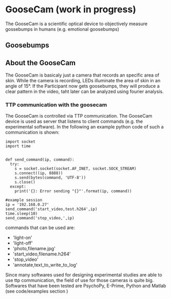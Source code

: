 <H1> GooseCam (work in progress)</H1>
<p>The GooseCam is a scientific optical device to objectively measure gossebumps in humans (e.g. emotional goosebumps) </p>

<H2>Goosebumps</H2>

<H2>About the GooseCam</H2>
<p>The GooseCam is basicaly just a camera that records an specific area of skin. While the camera is recording, LEDs illuminate the area of skin in an angle of 15°. If the Participant now gets goosebumps, they will produce a clear pattern in the video, taht later can be analyzed using fourier analysis.</p>
<H3>TTP communication with the goosecam</H3>


<p>The GooseCam is controlled via TTP communication. The GooseCam device is used as server that listens to client commands (e.g. the experimental software). In the following an example python code of such a communication is shown:</p>

```{r test-python, engine='python'}
import socket
import time 


def send_command(ip, command):
  try:
    s = socket.socket(socket.AF_INET, socket.SOCK_STREAM)
    s.connect((ip, 8888))
    s.send(bytes(command, 'UTF-8'))
    s.close()
  except:
    print('{}: Error sending "{}"'.format(ip, command))

#example session
ip = '192.168.0.27'
send_command('start_video,test.h264',ip)
time.sleep(10)
send_command('stop_video,',ip)
```
<p> commands that can be used are:
  <ul>
    <li>'light-on'</li>
    <li>'light-off'</li>
    <li>'photo,filename.jpg'</li>
    <li>'start_video,filename.h264'</li>
    <li>'stop_video'</li>
    <li>'annotate,text_to_write_to_log'</li>
  </ul>    
</p>
  
<p>Since many softwares used for designing experimental studies are able to use ttp communication, the field of use for those cameras is quite big. Softwares that have been tested are PsychoPy, E-Prime, Python and Matlab (see code/examples section )</>
  
